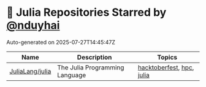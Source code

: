 # 🌟 Julia Repositories Starred by [@nduyhai](https://github.com/nduyhai)

Auto-generated on 2025-07-27T14:45:47Z

| Name | Description | Topics |
|------|-------------|-------|
| [JuliaLang/julia](https://github.com/JuliaLang/julia) | The Julia Programming Language | [hacktoberfest](https://github.com/topics/hacktoberfest), [hpc](https://github.com/topics/hpc), [julia](https://github.com/topics/julia) |
